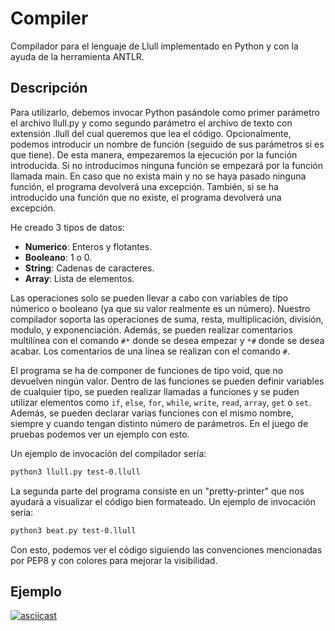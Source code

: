 # Compiler
Compilador para el lenguaje de Llull implementado en Python y con la ayuda de la herramienta ANTLR.

## Descripción
Para utilizarlo, debemos invocar Python pasándole como primer parámetro el archivo llull.py y como segundo parámetro el archivo de texto con extensión .llull del cual
queremos que lea el código. Opcionalmente, podemos introducir un nombre de función (seguido de sus parámetros si es que tiene). De esta manera,
empezaremos la ejecución por la función introducida. Si no introducimos ninguna función se empezará por la función llamada main. En caso que no exista main y no se haya
pasado ninguna función, el programa devolverá una excepción. También, si se ha introducido una función que no existe, el programa devolverá una excepción.

He creado 3 tipos de datos:
- **Numerico**: Enteros y flotantes.
- **Booleano**: 1 o 0.
- **String**: Cadenas de caracteres.
- **Array**: Lista de elementos.

Las operaciones solo se pueden llevar a cabo con variables de tipo númerico o booleano (ya que su valor realmente es un número).
Nuestro compilador soporta las operaciones de suma, resta, multiplicación, división, modulo, y exponenciación. Además, se pueden realizar comentarios multilínea
con el comando ```#*``` donde se desea empezar y ```*#``` donde se desea acabar. Los comentarios de una línea se realizan con el comando ```#```.

El programa se ha de componer de funciones de tipo void, que no devuelven ningún valor. Dentro de las funciones se pueden definir variables de cualquier tipo,
se pueden realizar llamadas a funciones y se puden utilizar elementos como ```if```, ```else```, ```for```, ```while```, ```write```, ```read```, ```array```, 
```get``` o ```set```. Además, se pueden declarar varias funciones con el mismo nombre, siempre y cuando tengan distinto número de parámetros. En el juego de
pruebas podemos ver un ejemplo con esto.

Un ejemplo de invocación del compilador sería:
```bash
python3 llull.py test-0.llull
```

La segunda parte del programa consiste en un "pretty-printer" que nos ayudará a visualizar el código bien formateado. Un ejemplo de invocación sería:
```bash
python3 beat.py test-0.llull
```
Con esto, podemos ver el código siguiendo las convenciones mencionadas por PEP8 y con colores para mejorar la visibilidad.


## Ejemplo
[![asciicast](https://asciinema.org/a/LIoB4udnT1NdCnVndCVugrViS.svg)](https://asciinema.org/a/LIoB4udnT1NdCnVndCVugrViS)